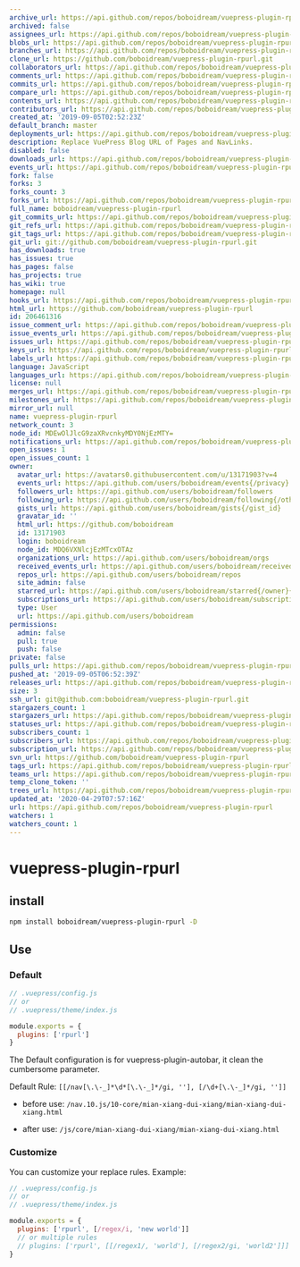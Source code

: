 ```yaml
---
archive_url: https://api.github.com/repos/boboidream/vuepress-plugin-rpurl/{archive_format}{/ref}
archived: false
assignees_url: https://api.github.com/repos/boboidream/vuepress-plugin-rpurl/assignees{/user}
blobs_url: https://api.github.com/repos/boboidream/vuepress-plugin-rpurl/git/blobs{/sha}
branches_url: https://api.github.com/repos/boboidream/vuepress-plugin-rpurl/branches{/branch}
clone_url: https://github.com/boboidream/vuepress-plugin-rpurl.git
collaborators_url: https://api.github.com/repos/boboidream/vuepress-plugin-rpurl/collaborators{/collaborator}
comments_url: https://api.github.com/repos/boboidream/vuepress-plugin-rpurl/comments{/number}
commits_url: https://api.github.com/repos/boboidream/vuepress-plugin-rpurl/commits{/sha}
compare_url: https://api.github.com/repos/boboidream/vuepress-plugin-rpurl/compare/{base}...{head}
contents_url: https://api.github.com/repos/boboidream/vuepress-plugin-rpurl/contents/{+path}
contributors_url: https://api.github.com/repos/boboidream/vuepress-plugin-rpurl/contributors
created_at: '2019-09-05T02:52:23Z'
default_branch: master
deployments_url: https://api.github.com/repos/boboidream/vuepress-plugin-rpurl/deployments
description: Replace VuePress Blog URL of Pages and NavLinks.
disabled: false
downloads_url: https://api.github.com/repos/boboidream/vuepress-plugin-rpurl/downloads
events_url: https://api.github.com/repos/boboidream/vuepress-plugin-rpurl/events
fork: false
forks: 3
forks_count: 3
forks_url: https://api.github.com/repos/boboidream/vuepress-plugin-rpurl/forks
full_name: boboidream/vuepress-plugin-rpurl
git_commits_url: https://api.github.com/repos/boboidream/vuepress-plugin-rpurl/git/commits{/sha}
git_refs_url: https://api.github.com/repos/boboidream/vuepress-plugin-rpurl/git/refs{/sha}
git_tags_url: https://api.github.com/repos/boboidream/vuepress-plugin-rpurl/git/tags{/sha}
git_url: git://github.com/boboidream/vuepress-plugin-rpurl.git
has_downloads: true
has_issues: true
has_pages: false
has_projects: true
has_wiki: true
homepage: null
hooks_url: https://api.github.com/repos/boboidream/vuepress-plugin-rpurl/hooks
html_url: https://github.com/boboidream/vuepress-plugin-rpurl
id: 206461316
issue_comment_url: https://api.github.com/repos/boboidream/vuepress-plugin-rpurl/issues/comments{/number}
issue_events_url: https://api.github.com/repos/boboidream/vuepress-plugin-rpurl/issues/events{/number}
issues_url: https://api.github.com/repos/boboidream/vuepress-plugin-rpurl/issues{/number}
keys_url: https://api.github.com/repos/boboidream/vuepress-plugin-rpurl/keys{/key_id}
labels_url: https://api.github.com/repos/boboidream/vuepress-plugin-rpurl/labels{/name}
language: JavaScript
languages_url: https://api.github.com/repos/boboidream/vuepress-plugin-rpurl/languages
license: null
merges_url: https://api.github.com/repos/boboidream/vuepress-plugin-rpurl/merges
milestones_url: https://api.github.com/repos/boboidream/vuepress-plugin-rpurl/milestones{/number}
mirror_url: null
name: vuepress-plugin-rpurl
network_count: 3
node_id: MDEwOlJlcG9zaXRvcnkyMDY0NjEzMTY=
notifications_url: https://api.github.com/repos/boboidream/vuepress-plugin-rpurl/notifications{?since,all,participating}
open_issues: 1
open_issues_count: 1
owner:
  avatar_url: https://avatars0.githubusercontent.com/u/13171903?v=4
  events_url: https://api.github.com/users/boboidream/events{/privacy}
  followers_url: https://api.github.com/users/boboidream/followers
  following_url: https://api.github.com/users/boboidream/following{/other_user}
  gists_url: https://api.github.com/users/boboidream/gists{/gist_id}
  gravatar_id: ''
  html_url: https://github.com/boboidream
  id: 13171903
  login: boboidream
  node_id: MDQ6VXNlcjEzMTcxOTAz
  organizations_url: https://api.github.com/users/boboidream/orgs
  received_events_url: https://api.github.com/users/boboidream/received_events
  repos_url: https://api.github.com/users/boboidream/repos
  site_admin: false
  starred_url: https://api.github.com/users/boboidream/starred{/owner}{/repo}
  subscriptions_url: https://api.github.com/users/boboidream/subscriptions
  type: User
  url: https://api.github.com/users/boboidream
permissions:
  admin: false
  pull: true
  push: false
private: false
pulls_url: https://api.github.com/repos/boboidream/vuepress-plugin-rpurl/pulls{/number}
pushed_at: '2019-09-05T06:52:39Z'
releases_url: https://api.github.com/repos/boboidream/vuepress-plugin-rpurl/releases{/id}
size: 3
ssh_url: git@github.com:boboidream/vuepress-plugin-rpurl.git
stargazers_count: 1
stargazers_url: https://api.github.com/repos/boboidream/vuepress-plugin-rpurl/stargazers
statuses_url: https://api.github.com/repos/boboidream/vuepress-plugin-rpurl/statuses/{sha}
subscribers_count: 1
subscribers_url: https://api.github.com/repos/boboidream/vuepress-plugin-rpurl/subscribers
subscription_url: https://api.github.com/repos/boboidream/vuepress-plugin-rpurl/subscription
svn_url: https://github.com/boboidream/vuepress-plugin-rpurl
tags_url: https://api.github.com/repos/boboidream/vuepress-plugin-rpurl/tags
teams_url: https://api.github.com/repos/boboidream/vuepress-plugin-rpurl/teams
temp_clone_token: ''
trees_url: https://api.github.com/repos/boboidream/vuepress-plugin-rpurl/git/trees{/sha}
updated_at: '2020-04-29T07:57:16Z'
url: https://api.github.com/repos/boboidream/vuepress-plugin-rpurl
watchers: 1
watchers_count: 1
---
```


# vuepress-plugin-rpurl

## install
```bash
npm install boboidream/vuepress-plugin-rpurl -D
```

## Use
### Default
```js
// .vuepress/config.js
// or
// .vuepress/theme/index.js

module.exports = {
  plugins: ['rpurl']
}
```

The Default configuration is for vuepress-plugin-autobar, it clean the cumbersome parameter.

Default Rule: `[[/nav[\.\-_]*\d*[\.\-_]*/gi, ''], [/\d+[\.\-_]*/gi, '']]`

* before use:
`/nav.10.js/10-core/mian-xiang-dui-xiang/mian-xiang-dui-xiang.html`

* after use:
`/js/core/mian-xiang-dui-xiang/mian-xiang-dui-xiang.html`

### Customize
You can customize your replace rules. Example:

```js
// .vuepress/config.js
// or
// .vuepress/theme/index.js

module.exports = {
  plugins: ['rpurl', [/regex/i, 'new world']]
  // or multiple rules
  // plugins: ['rpurl', [[/regex1/, 'world'], [/regex2/gi, 'world2']]]
}
```

